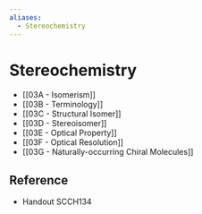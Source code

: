 ```yaml
---
aliases:
  - Stereochemistry
---
```


# Stereochemistry

- [[03A - Isomerism]]
- [[03B - Terminology]]
- [[03C - Structural Isomer]]
- [[03D - Stereoisomer]]
- [[03E - Optical Property]]
- [[03F - Optical Resolution]]
- [[03G - Naturally-occurring Chiral Molecules]]

## Reference

- Handout SCCH134
